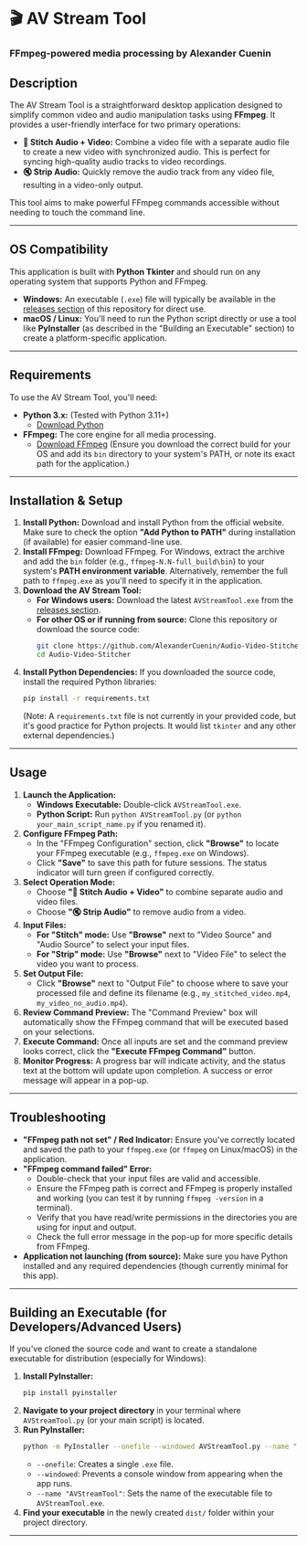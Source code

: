 # 🎬 AV Stream Tool

### FFmpeg-powered media processing by Alexander Cuenin

## Description

The AV Stream Tool is a straightforward desktop application designed to simplify common video and audio manipulation tasks using **FFmpeg**. It provides a user-friendly interface for two primary operations:

  * **🔗 Stitch Audio + Video:** Combine a video file with a separate audio file to create a new video with synchronized audio. This is perfect for syncing high-quality audio tracks to video recordings.
  * **🔇 Strip Audio:** Quickly remove the audio track from any video file, resulting in a video-only output.

This tool aims to make powerful FFmpeg commands accessible without needing to touch the command line.

-----

## OS Compatibility

This application is built with **Python Tkinter** and should run on any operating system that supports Python and FFmpeg.

  * **Windows:** An executable (`.exe`) file will typically be available in the [releases section](https://www.google.com/search?q=https://github.com/AlexanderCuenin/Audio-Video-Stitcher/releases) of this repository for direct use.
  * **macOS / Linux:** You'll need to run the Python script directly or use a tool like **PyInstaller** (as described in the "Building an Executable" section) to create a platform-specific application.

-----

## Requirements

To use the AV Stream Tool, you'll need:

  * **Python 3.x:** (Tested with Python 3.11+)
      * [Download Python](https://www.python.org/downloads/)
  * **FFmpeg:** The core engine for all media processing.
      * [Download FFmpeg](https://ffmpeg.org/download.html) (Ensure you download the correct build for your OS and add its `bin` directory to your system's PATH, or note its exact path for the application.)

-----

## Installation & Setup

1.  **Install Python:** Download and install Python from the official website. Make sure to check the option **"Add Python to PATH"** during installation (if available) for easier command-line use.
2.  **Install FFmpeg:** Download FFmpeg. For Windows, extract the archive and add the `bin` folder (e.g., `ffmpeg-N.N-full_build\bin`) to your system's **PATH environment variable**. Alternatively, remember the full path to `ffmpeg.exe` as you'll need to specify it in the application.
3.  **Download the AV Stream Tool:**
      * **For Windows users:** Download the latest `AVStreamTool.exe` from the [releases section](https://www.google.com/search?q=https://github.com/AlexanderCuenin/Audio-Video-Stitcher/releases).
      * **For other OS or if running from source:** Clone this repository or download the source code:
        ```bash
        git clone https://github.com/AlexanderCuenin/Audio-Video-Stitcher.git
        cd Audio-Video-Stitcher
        ```
4.  **Install Python Dependencies:**
    If you downloaded the source code, install the required Python libraries:
    ```bash
    pip install -r requirements.txt
    ```
    (Note: A `requirements.txt` file is not currently in your provided code, but it's good practice for Python projects. It would list `tkinter` and any other external dependencies.)

-----

## Usage

1.  **Launch the Application:**
      * **Windows Executable:** Double-click `AVStreamTool.exe`.
      * **Python Script:** Run `python AVStreamTool.py` (or `python your_main_script_name.py` if you renamed it).
2.  **Configure FFmpeg Path:**
      * In the "FFmpeg Configuration" section, click **"Browse"** to locate your FFmpeg executable (e.g., `ffmpeg.exe` on Windows).
      * Click **"Save"** to save this path for future sessions. The status indicator will turn green if configured correctly.
3.  **Select Operation Mode:**
      * Choose **"🔗 Stitch Audio + Video"** to combine separate audio and video files.
      * Choose **"🔇 Strip Audio"** to remove audio from a video.
4.  **Input Files:**
      * **For "Stitch" mode:** Use **"Browse"** next to "Video Source" and "Audio Source" to select your input files.
      * **For "Strip" mode:** Use **"Browse"** next to "Video File" to select the video you want to process.
5.  **Set Output File:**
      * Click **"Browse"** next to "Output File" to choose where to save your processed file and define its filename (e.g., `my_stitched_video.mp4`, `my_video_no_audio.mp4`).
6.  **Review Command Preview:** The "Command Preview" box will automatically show the FFmpeg command that will be executed based on your selections.
7.  **Execute Command:** Once all inputs are set and the command preview looks correct, click the **"Execute FFmpeg Command"** button.
8.  **Monitor Progress:** A progress bar will indicate activity, and the status text at the bottom will update upon completion. A success or error message will appear in a pop-up.

-----

## Troubleshooting

  * **"FFmpeg path not set" / Red Indicator:** Ensure you've correctly located and saved the path to your `ffmpeg.exe` (or `ffmpeg` on Linux/macOS) in the application.
  * **"FFmpeg command failed" Error:**
      * Double-check that your input files are valid and accessible.
      * Ensure the FFmpeg path is correct and FFmpeg is properly installed and working (you can test it by running `ffmpeg -version` in a terminal).
      * Verify that you have read/write permissions in the directories you are using for input and output.
      * Check the full error message in the pop-up for more specific details from FFmpeg.
  * **Application not launching (from source):** Make sure you have Python installed and any required dependencies (though currently minimal for this app).

-----

## Building an Executable (for Developers/Advanced Users)

If you've cloned the source code and want to create a standalone executable for distribution (especially for Windows):

1.  **Install PyInstaller:**
    ```bash
    pip install pyinstaller
    ```
2.  **Navigate to your project directory** in your terminal where `AVStreamTool.py` (or your main script) is located.
3.  **Run PyInstaller:**
    ```bash
    python -m PyInstaller --onefile --windowed AVStreamTool.py --name "AVStreamTool"
    ```
      * `--onefile`: Creates a single `.exe` file.
      * `--windowed`: Prevents a console window from appearing when the app runs.
      * `--name "AVStreamTool"`: Sets the name of the executable file to `AVStreamTool.exe`.
4.  **Find your executable** in the newly created `dist/` folder within your project directory.

-----
